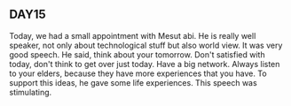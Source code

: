 ## **DAY15**


Today, we had a small appointment with Mesut abi. He is really well speaker, not only about technological stuff but also world view. It was very good speech. He said, think about your tomorrow. Don't satisfied with today, don't think to get over just today. Have a big network. Always listen to your elders, because they have more experiences that you have. To support this ideas, he gave some life experiences. This speech was stimulating. 
